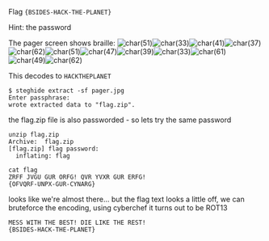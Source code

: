 Flag `{BSIDES-HACK-THE-PLANET}`

Hint: the password 

The pager screen shows braille: 
![char(51)](https://www.dcode.fr/tools/braille/images/char(51).png)![char(33)](https://www.dcode.fr/tools/braille/images/char(33).png)![char(41)](https://www.dcode.fr/tools/braille/images/char(41).png)![char(37)](https://www.dcode.fr/tools/braille/images/char(37).png)![char(62)](https://www.dcode.fr/tools/braille/images/char(62).png)![char(51)](https://www.dcode.fr/tools/braille/images/char(51).png)![char(47)](https://www.dcode.fr/tools/braille/images/char(47).png)![char(39)](https://www.dcode.fr/tools/braille/images/char(39).png)![char(33)](https://www.dcode.fr/tools/braille/images/char(33).png)![char(61)](https://www.dcode.fr/tools/braille/images/char(61).png)![char(49)](https://www.dcode.fr/tools/braille/images/char(49).png)![char(62)](https://www.dcode.fr/tools/braille/images/char(62).png)

This decodes to `HACKTHEPLANET`

```shell
$ steghide extract -sf pager.jpg 
Enter passphrase: 
wrote extracted data to "flag.zip".

```

the flag.zip file is also passworded - so lets try the same password

```shell
unzip flag.zip 
Archive:  flag.zip
[flag.zip] flag password: 
  inflating: flag                    

```

```shell
cat flag
ZRFF JVGU GUR ORFG! QVR YVXR GUR ERFG!
{OFVQRF-UNPX-GUR-CYNARG}

```
looks like we're almost there... but the flag text looks a little off, we can bruteforce the encoding, using cyberchef
it turns out to be ROT13
```
MESS WITH THE BEST! DIE LIKE THE REST!
{BSIDES-HACK-THE-PLANET}
```